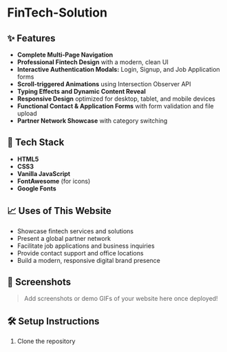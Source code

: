 # FinTech-Solution

## ✨ Features

- **Complete Multi-Page Navigation**
- **Professional Fintech Design** with a modern, clean UI
- **Interactive Authentication Modals:** Login, Signup, and Job Application forms
- **Scroll-triggered Animations** using Intersection Observer API
- **Typing Effects and Dynamic Content Reveal**
- **Responsive Design** optimized for desktop, tablet, and mobile devices
- **Functional Contact & Application Forms** with form validation and file upload
- **Partner Network Showcase** with category switching

## 🎨 Tech Stack

- **HTML5**
- **CSS3**
- **Vanilla JavaScript**
- **FontAwesome** (for icons)
- **Google Fonts**

## 📈 Uses of This Website

- Showcase fintech services and solutions
- Present a global partner network
- Facilitate job applications and business inquiries
- Provide contact support and office locations
- Build a modern, responsive digital brand presence

## 📸 Screenshots

> Add screenshots or demo GIFs of your website here once deployed!

## 🛠️ Setup Instructions

1. Clone the repository  
   ```bash
   
